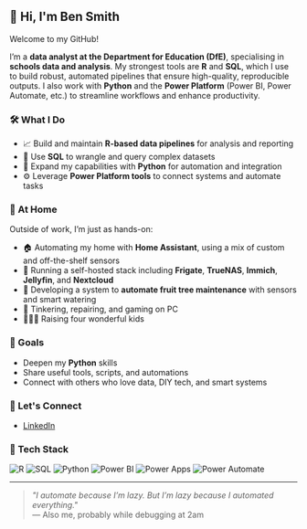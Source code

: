 ## 👋 Hi, I'm Ben Smith

Welcome to my GitHub!

I’m a **data analyst at the Department for Education (DfE)**, specialising in **schools data and analysis**. My strongest tools are **R** and **SQL**, which I use to build robust, automated pipelines that ensure high-quality, reproducible outputs. I also work with **Python** and the **Power Platform** (Power BI, Power Automate, etc.) to streamline workflows and enhance productivity.

### 🛠️ What I Do
- 📈 Build and maintain **R-based data pipelines** for analysis and reporting  
- 🧮 Use **SQL** to wrangle and query complex datasets  
- 🐍 Expand my capabilities with **Python** for automation and integration  
- ⚙️ Leverage **Power Platform tools** to connect systems and automate tasks  

### 🏡 At Home
Outside of work, I’m just as hands-on:
- 🏠 Automating my home with **Home Assistant**, using a mix of custom and off-the-shelf sensors  
- 🎥 Running a self-hosted stack including **Frigate**, **TrueNAS**, **Immich**, **Jellyfin**, and **Nextcloud**  
- 🌳 Developing a system to **automate fruit tree maintenance** with sensors and smart watering  
- 🧩 Tinkering, repairing, and gaming on PC  
- 👨‍👧‍👦 Raising four wonderful kids  

### 🎯 Goals
- Deepen my **Python** skills  
- Share useful tools, scripts, and automations  
- Connect with others who love data, DIY tech, and smart systems  

### 🔗 Let's Connect
- [LinkedIn](https://www.linkedin.com/in/basuk2)

### 🧰 Tech Stack
![R](https://img.shields.io/badge/R-276DC3?style=for-the-badge&logo=r&logoColor=white)
![SQL](https://img.shields.io/badge/SQL-4479A1?style=for-the-badge&logo=postgresql&logoColor=white)
![Python](https://img.shields.io/badge/Python-3776AB?style=for-the-badge&logo=python&logoColor=white)
![Power BI](https://img.shields.io/badge/Power%20BI-F2C811?style=for-the-badge&logo=powerbi&logoColor=black)
![Power Apps](https://img.shields.io/badge/Power%20Apps-742774?style=for-the-badge&logo=powerapps&logoColor=white)
![Power Automate](https://img.shields.io/badge/Power%20Automate-0066FF?style=for-the-badge&logo=powerautomate&logoColor=white)

---

> _"I automate because I’m lazy. But I’m lazy because I automated everything."_  
> — Also me, probably while debugging at 2am
